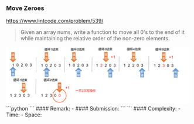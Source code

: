 ### Move Zeroes
https://www.lintcode.com/problem/539/
>Given an array nums, write a function to move all 0's to the end of it while maintaining the relative order of the non-zero elements.
<img src="../images/539_Move-Zeroes.png" width="500px" />
```python
```
#### Remark:
- 
#### Submission:
```
```
#### Complexity:
- Time:
- Space:
